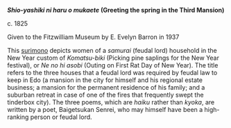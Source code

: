 **_Shio-yashiki ni haru o mukaete_ (Greeting the spring in the Third Mansion)**

c. 1825

Given to the Fitzwilliam Museum by E. Evelyn Barron in 1937

This [surimono](/themes/surimono-and-special-printing-effects) depicts women of a _samurai_ (feudal lord) household in the New Year custom of _Komatsu-biki_ (Picking pine saplings for the New Year festival), or _Ne no hi asobi_ (Outing on First Rat Day of New Year). The title refers to the three houses that a feudal lord was required by feudal law to keep in Edo (a mansion in the city for himself and his regional estate business; a mansion for the permanent residence of his family; and a suburban retreat in case of one of the fires that frequently swept the tinderbox city). The three poems, which are _haiku_ rather than _kyoka_, are written by a poet, Baigetsukan Senrei, who may himself have been a high-ranking person or feudal lord.
